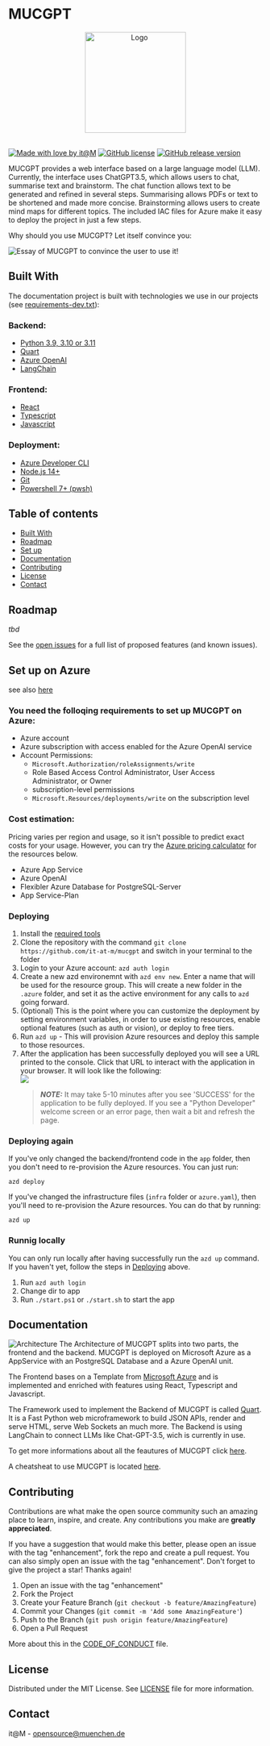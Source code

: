 # MUCGPT

<!-- PROJECT LOGO -->
<div align="center">
  <a href="#">
    <img src="app/frontend/src/assets/mucgpt_logo.png" alt="Logo" height="200" style="display: block; margin: 0 auto; filter: invert(0)">
  </a>
</div>
<br />

<!-- ABOUT THE PROJECT -->
[![Made with love by it@M][made-with-love-shield]][itm-opensource]
[![GitHub license][license-shield]][license]
[![GitHub release version][github-release-shield]][releases]

[made-with-love-shield]: https://img.shields.io/badge/made%20with%20%E2%9D%A4%20by-it%40M-yellow?style=for-the-badge
[license-shield]: https://img.shields.io/github/license/it-at-m/itm-prettier-codeformat?style=for-the-badge
[github-release-shield]: https://img.shields.io/github/v/release/it-at-m/mucgpt?style=for-the-badge

[itm-opensource]: https://opensource.muenchen.de/
[license]: https://github.com/it-at-m/mucgpt/blob/main/LICENSE
[releases]: https://github.com/it-at-m/mucgpt/releases
MUCGPT provides a web interface based on a large language model (LLM). Currently, the interface uses ChatGPT3.5, which allows users to chat, summarise text and brainstorm. The chat function allows text to be generated and refined in several steps. Summarising allows PDFs or text to be shortened and made more concise. Brainstorming allows users to create mind maps for different topics. The included IAC files for Azure make it easy to deploy the project in just a few steps.

Why should you use MUCGPT? Let itself convince you:  
  
![Essay of MUCGPT to convince the user to use it!](/docs/convince-the-user.png) 


## Built With

The documentation project is built with technologies we use in our projects (see [requirements-dev.txt](/requirements-dev.txt)):
### Backend:
* [Python 3.9, 3.10 or 3.11](https://www.python.org/downloads/)
* [Quart](https://pgjones.gitlab.io/quart/)
* [Azure OpenAI](https://azure.microsoft.com/de-de/products/ai-services/openai-service)
* [LangChain](https://www.langchain.com/)

### Frontend:

* [React](https://de.react.dev/)
* [Typescript](https://www.typescriptlang.org/)
* [Javascript](https://wiki.selfhtml.org/wiki/JavaScript)

### Deployment:
  * [Azure Developer CLI](https://learn.microsoft.com/en-us/azure/developer/azure-developer-cli/install-azd?tabs=winget-windows%2Cbrew-mac%2Cscript-linux&pivots=os-windows)
  * [Node.js 14+](https://nodejs.org/en/download/package-manager)
  * [Git](https://git-scm.com/downloads)
  * [Powershell 7+ (pwsh)](https://github.com/powershell/powershell)

## Table of contents
* [Built With](#built-with)
* [Roadmap](#roadmap)
* [Set up](#set-up-on-azure)
* [Documentation](#documentation)
* [Contributing](#contributing)
* [License](#license)
* [Contact](#contact)

## Roadmap

*tbd*


See the [open issues](#) for a full list of proposed features (and known issues).


## Set up on Azure
see also [here](https://github.com/Azure-Samples/azure-search-openai-demo?tab=readme-ov-file#azure-deployment)
### You need the folloqing requirements to set up MUCGPT on Azure:
* Azure account
* Azure subscription with access enabled for the Azure OpenAI service
* Account Permissions:
  * `Microsoft.Authorization/roleAssignments/write`
  * Role Based Access Control Administrator, User Access Administrator, or Owner
  * subscription-level permissions
  * `Microsoft.Resources/deployments/write` on the subscription level 


### Cost estimation: 
Pricing varies per region and usage, so it isn't possible to predict exact costs for your usage. However, you can try the [Azure pricing calculator](https://azure.microsoft.com/en-us/pricing/calculator/) for the resources below.
* Azure App Service
* Azure OpenAI
* Flexibler Azure Database for PostgreSQL-Server
* App Service-Plan

### Deploying
1. Install the [required tools](#built-with)
2. Clone the repository with the command `git clone https://github.com/it-at-m/mucgpt` and switch in your terminal to the folder
3. Login to your Azure account: `azd auth login`
4. Create a new azd environemnt with `azd env new`. Enter a name that will be used for the resource group. This will create a new folder in the `.azure` folder, and set it as the active environment for any calls to `azd` going forward.
5. (Optional) This is the point where you can customize the deployment by setting environment variables, in order to use existing resources, enable optional features (such as auth or vision), or deploy to free tiers.
6. Run `azd up` - This will provision Azure resources and deploy this sample to those resources.
7. After the application has been successfully deployed you will see a URL printed to the console. Click that URL to interact with the application in your browser. It will look like the following:  
![](/docs/endpoint.png)
    > **_NOTE:_**  It may take 5-10 minutes after you see 'SUCCESS' for the application to be fully deployed. If you see a "Python Developer" welcome screen or an error page, then wait a bit and refresh the page.

### Deploying again
If you've only changed the backend/frontend code in the `app` folder, then you don't need to re-provision the Azure resources. You can just run:

`azd deploy`

If you've changed the infrastructure files (`infra` folder or `azure.yaml`), then you'll need to re-provision the Azure resources. You can do that by running:

`azd up`

### Runnig locally
You can only run locally after having successfully run the `azd up` command. If you haven't yet, follow the steps in [Deploying](#deploying) above.

1. Run `azd auth login`
2. Change dir to app
3. Run `./start.ps1` or `./start.sh` to start the app

## Documentation
![Architecture](docs/appcomponents_en.png)
The Architecture of MUCGPT splits into two parts, the frontend and the backend. MUCGPT is deployed on Microsoft Azure as a AppService with an PostgreSQL Database and a Azure OpenAI unit.
  
The Frontend bases on a Template from [Microsoft Azure](https://github.com/Azure-Samples/azure-search-openai-demo) and is implemented and enriched with features using React, Typescript and Javascript.    
  
The Framework used to implement the Backend of MUCGPT is called [Quart](https://pgjones.gitlab.io/quart/). It is a Fast Python web microframework to build JSON APIs, render and serve HTML, serve Web Sockets an much more. The Backend is using LangChain to connect LLMs like Chat-GPT-3.5, wich is currently in use.  
  
To get more informations about all the feautures of MUCGPT click [here](/docs/FEATURES.md).  
  
A cheatsheat to use MUCGPT is located [here](app/frontend/src/assets/mucgpt_cheatsheet.pdf).

## Contributing

Contributions are what make the open source community such an amazing place to learn, inspire, and create. Any contributions you make are **greatly appreciated**.

If you have a suggestion that would make this better, please open an issue with the tag "enhancement", fork the repo and create a pull request. You can also simply open an issue with the tag "enhancement".
Don't forget to give the project a star! Thanks again!

1. Open an issue with the tag "enhancement"
2. Fork the Project
3. Create your Feature Branch (`git checkout -b feature/AmazingFeature`)
4. Commit your Changes (`git commit -m 'Add some AmazingFeature'`)
5. Push to the Branch (`git push origin feature/AmazingFeature`)
6. Open a Pull Request

More about this in the [CODE_OF_CONDUCT](/CODE_OF_CONDUCT.md) file.


## License

Distributed under the MIT License. See [LICENSE](LICENSE) file for more information.


## Contact

it@M - opensource@muenchen.de

